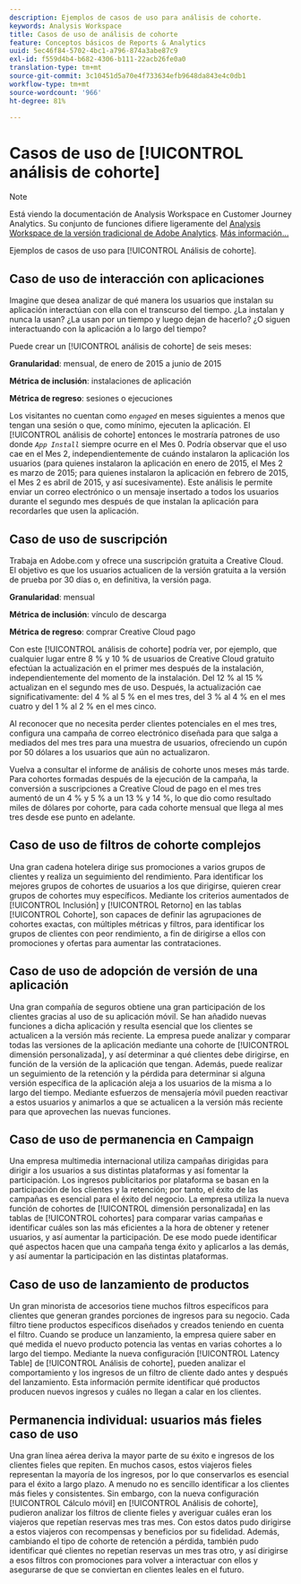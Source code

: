 ```yaml
---
description: Ejemplos de casos de uso para análisis de cohorte.
keywords: Analysis Workspace
title: Casos de uso de análisis de cohorte
feature: Conceptos básicos de Reports & Analytics
uuid: 5ec46f84-5702-4bc1-a796-874a3abe87c9
exl-id: f559d4b4-b682-4306-b111-22acb26fe0a0
translation-type: tm+mt
source-git-commit: 3c10451d5a70e4f733634efb9648da843e4c0db1
workflow-type: tm+mt
source-wordcount: '966'
ht-degree: 81%

---
```


# Casos de uso de [!UICONTROL análisis de cohorte]

>[!NOTE]
>
>Está viendo la documentación de Analysis Workspace en Customer Journey Analytics. Su conjunto de funciones difiere ligeramente del [Analysis Workspace de la versión tradicional de Adobe Analytics](https://docs.adobe.com/content/help/es-ES/analytics/analyze/analysis-workspace/home.html). [Más información...](/help/getting-started/cja-aa.md)

Ejemplos de casos de uso para [!UICONTROL Análisis de cohorte].

## Caso de uso de interacción con aplicaciones

Imagine que desea analizar de qué manera los usuarios que instalan su aplicación interactúan con ella con el transcurso del tiempo. ¿La instalan y nunca la usan? ¿La usan por un tiempo y luego dejan de hacerlo? ¿O siguen interactuando con la aplicación a lo largo del tiempo?

Puede crear un [!UICONTROL análisis de cohorte] de seis meses:

**Granularidad**: mensual, de enero de 2015 a junio de 2015

**Métrica de inclusión**: instalaciones de aplicación

**Métrica de regreso**: sesiones o ejecuciones

Los visitantes no cuentan como *`engaged`* en meses siguientes a menos que tengan una sesión o que, como mínimo, ejecuten la aplicación. El [!UICONTROL análisis de cohorte] entonces le mostraría patrones de uso donde *`App Install`* siempre ocurre en el Mes 0. Podría observar que el uso cae en el Mes 2, independientemente de cuándo instalaron la aplicación los usuarios (para quienes instalaron la aplicación en enero de 2015, el Mes 2 es marzo de 2015; para quienes instalaron la aplicación en febrero de 2015, el Mes 2 es abril de 2015, y así sucesivamente). Este análisis le permite enviar un correo electrónico o un mensaje insertado a todos los usuarios durante el segundo mes después de que instalan la aplicación para recordarles que usen la aplicación.

## Caso de uso de suscripción

Trabaja en Adobe.com y ofrece una suscripción gratuita a Creative Cloud. El objetivo es que los usuarios actualicen de la versión gratuita a la versión de prueba por 30 días o, en definitiva, la versión paga.

**Granularidad**: mensual

**Métrica de inclusión**: vínculo de descarga

**Métrica de regreso**: comprar Creative Cloud pago

Con este [!UICONTROL análisis de cohorte] podría ver, por ejemplo, que cualquier lugar entre 8 % y 10 % de usuarios de Creative Cloud gratuito efectúan la actualización en el primer mes después de la instalación, independientemente del momento de la instalación. Del 12 % al 15 % actualizan en el segundo mes de uso. Después, la actualización cae significativamente: del 4 % al 5 % en el mes tres, del 3 % al 4 % en el mes cuatro y del 1 % al 2 % en el mes cinco.

Al reconocer que no necesita perder clientes potenciales en el mes tres, configura una campaña de correo electrónico diseñada para que salga a mediados del mes tres para una muestra de usuarios, ofreciendo un cupón por 50 dólares a los usuarios que aún no actualizaron.

Vuelva a consultar el informe de análisis de cohorte unos meses más tarde. Para cohortes formadas después de la ejecución de la campaña, la conversión a suscripciones a Creative Cloud de pago en el mes tres aumentó de un 4 % y 5 % a un 13 % y 14 %, lo que dio como resultado miles de dólares por cohorte, para cada cohorte mensual que llega al mes tres desde ese punto en adelante.

## Caso de uso de filtros de cohorte complejos

Una gran cadena hotelera dirige sus promociones a varios grupos de clientes y realiza un seguimiento del rendimiento. Para identificar los mejores grupos de cohortes de usuarios a los que dirigirse, quieren crear grupos de cohortes muy específicos. Mediante los criterios aumentados de [!UICONTROL Inclusión] y [!UICONTROL Retorno] en las tablas [!UICONTROL Cohorte], son capaces de definir las agrupaciones de cohortes exactas, con múltiples métricas y filtros, para identificar los grupos de clientes con peor rendimiento, a fin de dirigirse a ellos con promociones y ofertas para aumentar las contrataciones.

## Caso de uso de adopción de versión de una aplicación

Una gran compañía de seguros obtiene una gran participación de los clientes gracias al uso de su aplicación móvil. Se han añadido nuevas funciones a dicha aplicación y resulta esencial que los clientes se actualicen a la versión más reciente. La empresa puede analizar y comparar todas las versiones de la aplicación mediante una cohorte de [!UICONTROL dimensión personalizada], y así determinar a qué clientes debe dirigirse, en función de la versión de la aplicación que tengan. Además, puede realizar un seguimiento de la retención y la pérdida para determinar si alguna versión específica de la aplicación aleja a los usuarios de la misma a lo largo del tiempo. Mediante esfuerzos de mensajería móvil pueden reactivar a estos usuarios y animarlos a que se actualicen a la versión más reciente para que aprovechen las nuevas funciones.

## Caso de uso de permanencia en Campaign

Una empresa multimedia internacional utiliza campañas dirigidas para dirigir a los usuarios a sus distintas plataformas y así fomentar la participación. Los ingresos publicitarios por plataforma se basan en la participación de los clientes y la retención; por tanto, el éxito de las campañas es esencial para el éxito del negocio. La empresa utiliza la nueva función de cohortes de [!UICONTROL dimensión personalizada] en las tablas de [!UICONTROL cohortes] para comparar varias campañas e identificar cuáles son las más eficientes a la hora de obtener y retener usuarios, y así aumentar la participación. De ese modo puede identificar qué aspectos hacen que una campaña tenga éxito y aplicarlos a las demás, y así aumentar la participación en las distintas plataformas.

## Caso de uso de lanzamiento de productos

Un gran minorista de accesorios tiene muchos filtros específicos para clientes que generan grandes porciones de ingresos para su negocio. Cada filtro tiene productos específicos diseñados y creados teniendo en cuenta el filtro. Cuando se produce un lanzamiento, la empresa quiere saber en qué medida el nuevo producto potencia las ventas en varias cohortes a lo largo del tiempo. Mediante la nueva configuración [!UICONTROL Latency Table] de [!UICONTROL Análisis de cohorte], pueden analizar el comportamiento y los ingresos de un filtro de cliente dado antes y después del lanzamiento. Esta información permite identificar qué productos producen nuevos ingresos y cuáles no llegan a calar en los clientes.

## Permanencia individual: usuarios más fieles caso de uso

Una gran línea aérea deriva la mayor parte de su éxito e ingresos de los clientes fieles que repiten. En muchos casos, estos viajeros fieles representan la mayoría de los ingresos, por lo que conservarlos es esencial para el éxito a largo plazo. A menudo no es sencillo identificar a los clientes más fieles y consistentes. Sin embargo, con la nueva configuración [!UICONTROL Cálculo móvil] en [!UICONTROL Análisis de cohorte], pudieron analizar los filtros de cliente fieles y averiguar cuáles eran los viajeros que repetían reservas mes tras mes. Con estos datos pudo dirigirse a estos viajeros con recompensas y beneficios por su fidelidad. Además, cambiando el tipo de cohorte de retención a pérdida, también pudo identificar qué clientes no repetían reservas un mes tras otro, y así dirigirse a esos filtros con promociones para volver a interactuar con ellos y asegurarse de que se conviertan en clientes leales en el futuro.
